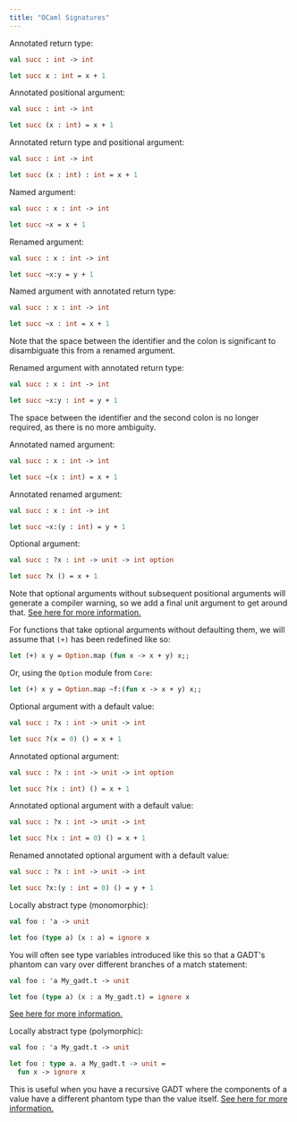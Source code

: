 ```yaml
---
title: "OCaml Signatures"
---
```


Annotated return type:

```ocaml
val succ : int -> int

let succ x : int = x + 1
```

Annotated positional argument:

```ocaml
val succ : int -> int

let succ (x : int) = x + 1
```

Annotated return type and positional argument:

```ocaml
val succ : int -> int

let succ (x : int) : int = x + 1
```

Named argument:

```ocaml
val succ : x : int -> int

let succ ~x = x + 1
```

Renamed argument:

```ocaml
val succ : x : int -> int

let succ ~x:y = y + 1
```

Named argument with annotated return type:

```ocaml
val succ : x : int -> int

let succ ~x : int = x + 1
```

Note that the space between the identifier and the colon is significant to
disambiguate this from a renamed argument.

Renamed argument with annotated return type:

```ocaml
val succ : x : int -> int

let succ ~x:y : int = y + 1
```

The space between the identifier and the second colon is no longer required, as
there is no more ambiguity.

Annotated named argument:

```ocaml
val succ : x : int -> int

let succ ~(x : int) = x + 1
```

Annotated renamed argument:

```ocaml
val succ : x : int -> int

let succ ~x:(y : int) = y + 1
```

Optional argument:

```ocaml
val succ : ?x : int -> unit -> int option

let succ ?x () = x + 1
```

Note that optional arguments without subsequent positional arguments will generate a compiler warning, so we add a final unit argument to get around that. [See here for more information.][warning-16]

<aside>

For functions that take optional arguments without defaulting them, we will assume that `(+)` has been redefined like so:

```ocaml
let (+) x y = Option.map (fun x -> x + y) x;;
```

Or, using the `Option` module from `Core`:

```ocaml
let (+) x y = Option.map ~f:(fun x -> x + y) x;;
```

</aside>

Optional argument with a default value:

```ocaml
val succ : ?x : int -> unit -> int

let succ ?(x = 0) () = x + 1
```

Annotated optional argument:

```ocaml
val succ : ?x : int -> unit -> int option

let succ ?(x : int) () = x + 1
```

Annotated optional argument with a default value:

```ocaml
val succ : ?x : int -> unit -> int

let succ ?(x : int = 0) () = x + 1
```

Renamed annotated optional argument with a default value:

```ocaml
val succ : ?x : int -> unit -> int

let succ ?x:(y : int = 0) () = y + 1
```

Locally abstract type (monomorphic):

```ocaml
val foo : 'a -> unit

let foo (type a) (x : a) = ignore x
```

You will often see type variables introduced like this so that a GADT's phantom
can vary over different branches of a match statement:

```ocaml
val foo : 'a My_gadt.t -> unit

let foo (type a) (x : a My_gadt.t) = ignore x
```

[See here for more information.][monomorphic]

Locally abstract type (polymorphic):

```ocaml
val foo : 'a My_gadt.t -> unit

let foo : type a. a My_gadt.t -> unit =
  fun x -> ignore x
```

This is useful when you have a recursive GADT where the components of a value
have a different phantom type than the value
itself. [See here for more information.][polymorphic]

[warning-16]: https://ocaml.org/learn/tutorials/labels.html#quot-Warning-This-optional-argument-cannot-be-erased-quot
[monomorphic]: https://ocaml.org/manual/locallyabstract.html
[polymorphic]: https://ocaml.org/manual/gadts.html
